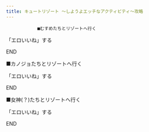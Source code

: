 ```yaml
---
title: キュートリゾート ～しようよエッチなアクティビティ～攻略
---
```


                ■むすめたちとリゾートへ行く

「エロいいね」する



END





■カノジョたちとリゾートへ行く

「エロいいね」する



END





■女神(？)たちとリゾートへ行く

「エロいいね」する



END


              
